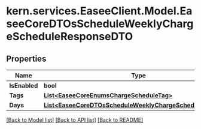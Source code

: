 # kern.services.EaseeClient.Model.EaseeCoreDTOsScheduleWeeklyChargeScheduleResponseDTO

## Properties

Name | Type | Description | Notes
------------ | ------------- | ------------- | -------------
**IsEnabled** | **bool** |  | [optional] 
**Tags** | [**List&lt;EaseeCoreEnumsChargeScheduleTag&gt;**](EaseeCoreEnumsChargeScheduleTag.md) |  | [optional] 
**Days** | [**List&lt;EaseeCoreDTOsScheduleWeeklyChargeScheduleDateDTO&gt;**](EaseeCoreDTOsScheduleWeeklyChargeScheduleDateDTO.md) |  | [optional] 

[[Back to Model list]](../README.md#documentation-for-models) [[Back to API list]](../README.md#documentation-for-api-endpoints) [[Back to README]](../README.md)


